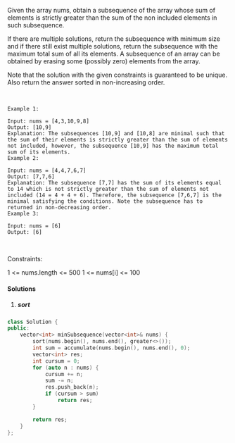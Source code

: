 Given the array nums, obtain a subsequence of the array whose sum of elements is strictly greater than the sum of the non included elements in such subsequence. 

If there are multiple solutions, return the subsequence with minimum size and if there still exist multiple solutions, return the subsequence with the maximum total sum of all its elements. A subsequence of an array can be obtained by erasing some (possibly zero) elements from the array. 

Note that the solution with the given constraints is guaranteed to be unique. Also return the answer sorted in non-increasing order.

 

```
Example 1:

Input: nums = [4,3,10,9,8]
Output: [10,9] 
Explanation: The subsequences [10,9] and [10,8] are minimal such that the sum of their elements is strictly greater than the sum of elements not included, however, the subsequence [10,9] has the maximum total sum of its elements. 
Example 2:

Input: nums = [4,4,7,6,7]
Output: [7,7,6] 
Explanation: The subsequence [7,7] has the sum of its elements equal to 14 which is not strictly greater than the sum of elements not included (14 = 4 + 4 + 6). Therefore, the subsequence [7,6,7] is the minimal satisfying the conditions. Note the subsequence has to returned in non-decreasing order.  
Example 3:

Input: nums = [6]
Output: [6]
```
 

Constraints:

1 <= nums.length <= 500
1 <= nums[i] <= 100


#### Solutions

1. ##### sort

```c++
class Solution {
public:
    vector<int> minSubsequence(vector<int>& nums) {
        sort(nums.begin(), nums.end(), greater<>());
        int sum = accumulate(nums.begin(), nums.end(), 0);
        vector<int> res;
        int cursum = 0;
        for (auto n : nums) {
            cursum += n;
            sum -= n;
            res.push_back(n);
            if (cursum > sum)
                return res;
        }

        return res;
    }
};
```